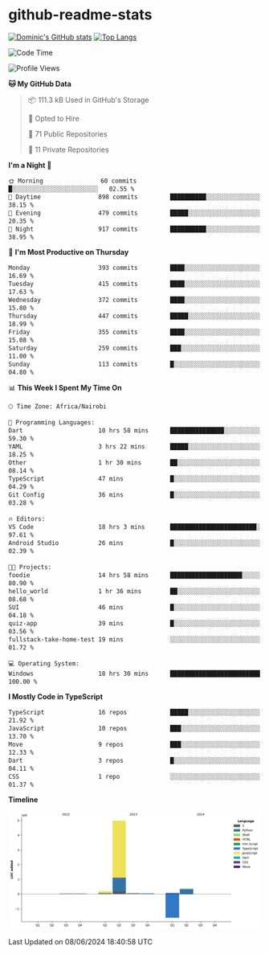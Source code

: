 # github-readme-stats
[![Dominic's GitHub stats](https://github-readme-stats.vercel.app/api?username=Domengo&show_icons=true)](https://github.com/anuraghazra/github-readme-stats)
[![Top Langs](https://github-readme-stats.vercel.app/api/top-langs/?username=Domengo&show_icons=true)](https://github.com/Domengo/github-readme-stats)

<!--START_SECTION:waka-->
![Code Time](http://img.shields.io/badge/Code%20Time-700%20hrs%2056%20mins-blue)

![Profile Views](http://img.shields.io/badge/Profile%20Views-0-blue)

**🐱 My GitHub Data** 

> 📦 111.3 kB Used in GitHub's Storage 
 > 
> 💼 Opted to Hire
 > 
> 📜 71 Public Repositories 
 > 
> 🔑 11 Private Repositories 
 > 
**I'm a Night 🦉** 

```text
🌞 Morning                60 commits          █░░░░░░░░░░░░░░░░░░░░░░░░   02.55 % 
🌆 Daytime                898 commits         ██████████░░░░░░░░░░░░░░░   38.15 % 
🌃 Evening                479 commits         █████░░░░░░░░░░░░░░░░░░░░   20.35 % 
🌙 Night                  917 commits         ██████████░░░░░░░░░░░░░░░   38.95 % 
```
📅 **I'm Most Productive on Thursday** 

```text
Monday                   393 commits         ████░░░░░░░░░░░░░░░░░░░░░   16.69 % 
Tuesday                  415 commits         ████░░░░░░░░░░░░░░░░░░░░░   17.63 % 
Wednesday                372 commits         ████░░░░░░░░░░░░░░░░░░░░░   15.80 % 
Thursday                 447 commits         █████░░░░░░░░░░░░░░░░░░░░   18.99 % 
Friday                   355 commits         ████░░░░░░░░░░░░░░░░░░░░░   15.08 % 
Saturday                 259 commits         ███░░░░░░░░░░░░░░░░░░░░░░   11.00 % 
Sunday                   113 commits         █░░░░░░░░░░░░░░░░░░░░░░░░   04.80 % 
```


📊 **This Week I Spent My Time On** 

```text
🕑︎ Time Zone: Africa/Nairobi

💬 Programming Languages: 
Dart                     10 hrs 58 mins      ███████████████░░░░░░░░░░   59.30 % 
YAML                     3 hrs 22 mins       █████░░░░░░░░░░░░░░░░░░░░   18.25 % 
Other                    1 hr 30 mins        ██░░░░░░░░░░░░░░░░░░░░░░░   08.14 % 
TypeScript               47 mins             █░░░░░░░░░░░░░░░░░░░░░░░░   04.29 % 
Git Config               36 mins             █░░░░░░░░░░░░░░░░░░░░░░░░   03.28 % 

🔥 Editors: 
VS Code                  18 hrs 3 mins       ████████████████████████░   97.61 % 
Android Studio           26 mins             █░░░░░░░░░░░░░░░░░░░░░░░░   02.39 % 

🐱‍💻 Projects: 
foodie                   14 hrs 58 mins      ████████████████████░░░░░   80.90 % 
hello_world              1 hr 36 mins        ██░░░░░░░░░░░░░░░░░░░░░░░   08.68 % 
SUI                      46 mins             █░░░░░░░░░░░░░░░░░░░░░░░░   04.18 % 
quiz-app                 39 mins             █░░░░░░░░░░░░░░░░░░░░░░░░   03.56 % 
fullstack-take-home-test 19 mins             ░░░░░░░░░░░░░░░░░░░░░░░░░   01.72 % 

💻 Operating System: 
Windows                  18 hrs 30 mins      █████████████████████████   100.00 % 
```

**I Mostly Code in TypeScript** 

```text
TypeScript               16 repos            █████░░░░░░░░░░░░░░░░░░░░   21.92 % 
JavaScript               10 repos            ███░░░░░░░░░░░░░░░░░░░░░░   13.70 % 
Move                     9 repos             ███░░░░░░░░░░░░░░░░░░░░░░   12.33 % 
Dart                     3 repos             █░░░░░░░░░░░░░░░░░░░░░░░░   04.11 % 
CSS                      1 repo              ░░░░░░░░░░░░░░░░░░░░░░░░░   01.37 % 
```



**Timeline**

![Lines of Code chart](https://raw.githubusercontent.com/Domengo/Domengo/main/assets/bar_graph.png)


 Last Updated on 08/06/2024 18:40:58 UTC
<!--END_SECTION:waka-->


